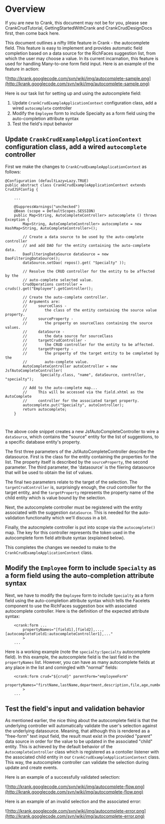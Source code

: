 # Overview #

If you are new to Crank, this document may not be for you, please see CrankCrudTutorial, GettingStartedWithCrank and CrankCrudDesignDocs first, then come back here.

This document outlines a nifty little feature in Crank - the autocomplete field.  This feature is easy to implement and provides automatic field completion based on a data source for the RichFaces suggestion list, from which the user may choose a value.  In its current incarnation, this feature is used for handling Many-to-one form field input.  Here is an example of the feature in action:

![http://krank.googlecode.com/svn/wiki/img/autocomplete-sample.png](http://krank.googlecode.com/svn/wiki/img/autocomplete-sample.png)

Here is our task list for setting up and using the autocomplete field:
  1. Update `CrankCrudExampleApplicationContext` configuration class, add a wired `autocomplete` controller
  1. Modify the `Employee` form to include Specialty as a form field using the auto-completion attribute syntax
  1. Test the field's input behavior

## Update `CrankCrudExampleApplicationContext` configuration class, add a wired `autocomplete` controller ##
First we make the changes to `CrankCrudExampleApplicationContext` as follows:
```
@Configuration (defaultLazy=Lazy.TRUE)
public abstract class CrankCrudExampleApplicationContext extends CrudJSFConfig {

	...
	    
    @SuppressWarnings("unchecked")
    @Bean (scope = DefaultScopes.SESSION) 
    public Map<String, AutoCompleteController> autocomplete () throws Exception {
        Map<String, AutoCompleteController> autocomplete = new HashMap<String, AutoCompleteController>();
        
        // Create a data source to be used by the auto-complete controller
        // and add DAO for the entity containing the auto-complete data.
        DaoFilteringDataSource dataSource = new DaoFilteringDataSource();
        dataSource.setDao( repos().get( "Specialty" ));
      
        // Resolve the CRUD controller for the entity to be affected by the 
        // auto-complete selected value.
        CrudOperations controller = cruds().get("Employee").getController();

        // Create the auto-complete controller.
        // Arguments are:
        //     sourceClass -         
        //	      the class of the entity containing the source value property.
        //     sourceProperty - 
        //	      the property on sourceClass containing the source values.
        //     dataSource - 
        //	      the data source for sourceClass        	
        //     targetCrudController -   
        //	      the CRUD controller for the entity to be affected.
        //     targetProperty -
        //        the property of the target entity to be completed by the 
        //        auto-complete value.	
        AutoCompleteController autoController = new JsfAutoCompleteController( 
        		Specialty.class, "name", dataSource, controller, "specialty");
        
        // Add to the auto-complete map...
        //     This will be accessed via the field.xhtml as the AutoComplete 
        //     controller for the associated target property.
        autocomplete.put("Specialty", autoController);
        return autocomplete;
    }

        
```

The above code snippet creates a new JsfAutoCompleteController to wire a `dataSource`, which contains the "source" entity for the list of suggestions, to a specific database entity's property.

The first three parameters of the JsfAutoCompleteController describe the datasource.  First is the class for the entity containing the properties for the list.  The property itself is described by the `sourceProperty`, the second parameter.  The third parameter, the 'datasource' is the filering datasource that will be used to obtain the list of values.

The final two parameters relate to the target of the selection.  The `targetCrudController` is, surprisingly enough, the crud controller for the target entity, and the `targetProperty` represents the property name of the child entity which is value bound by the selection.

Next, the autocomplete controller must be registered with the entity associated with the suggestion `dataSource`.  This is needed for the auto-validation functionality which we'll discuss in a bit.

Finally, the autocmplete controller is put into scope via the `autocomplete()` map.  The key for this controller represents the token used in the autocomplete form field attribute syntax (explained below).

This completes the changes we needed to make to the `CrankCrudExampleApplicationContext` class.

## Modify the `Employee` form to include `Specialty` as a form field using the auto-completion attribute syntax ##

Next, we have to modify the `Employee` form to include `Specialty` as a form field using the auto-completion attribute syntax which tells the Facelets component to use the RichFaces suggestion box with associated autocomplete controller.  Here is the definition of the expected attribute syntax:

```
    <crank:form ...
        propertyNames="[field1],[field2],...,[autocompleteField1:autocompleteController1],..."
        >
	...
```

Here is a working example (note the `specialty:Specialty` autocomplete field).  In this example, the autocomplete field is the last field in the `propertyNames` list.  However, you can have as many autocomplete fields at any place in the list and comingled with "normal" fields:

```
	<crank:form crud="${crud}" parentForm="employeeForm"
		propertyNames="firstName,lastName,department,description,file,age,numberOfPromotions,specialty:Specialty"
		>
	...
```

## Test the field's input and validation behavior ##

As mentioned earlier, the nice thing about the autocomplete field is that the underlying controller will automatically validate the user's selection against the underlying datasource.  Meaning, that although this is rendered as a "free-form" text input field, the result must exist in the provided "parent" data source in order for the value to be updated in the associated "child" entity.  This is achieved by the default behavior of the `AutocompleteController` class which is registered as a contoller listener with the associated child entity in our `CrankCrudExampleApplicationContext` class.  This way, the autocomplete controller can validate the selection during update and create events.

Here is an example of a successfully validated selection:

![http://krank.googlecode.com/svn/wiki/img/autocomplete-flow.png](http://krank.googlecode.com/svn/wiki/img/autocomplete-flow.png)

Here is an example of an invalid selection and the associated error:

![http://krank.googlecode.com/svn/wiki/img/autocomplete-error.png](http://krank.googlecode.com/svn/wiki/img/autocomplete-error.png)